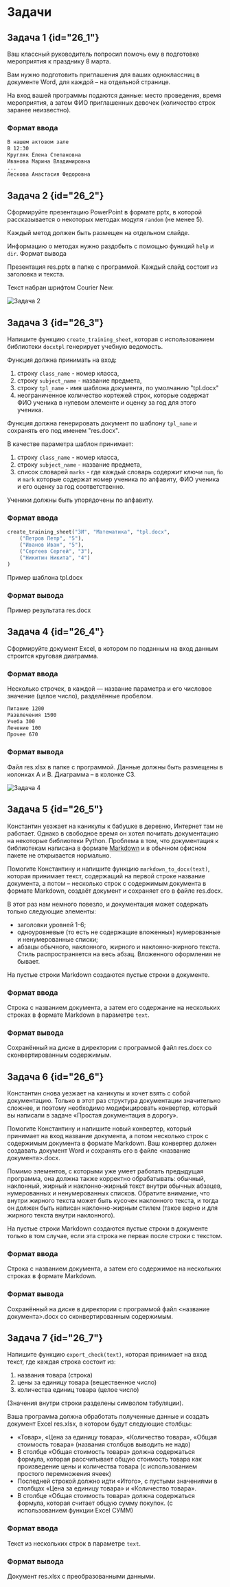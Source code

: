 # Задачи

## Задача 1 {id="26_1"}

Ваш классный руководитель попросил помочь ему в подготовке мероприятия к празднику 8 марта.

Вам нужно подготовить приглашения для ваших одноклассниц в документе Word, для каждой – на отдельной странице.

На вход вашей программы подаются данные: место проведения, время мероприятия, а затем ФИО приглашенных девочек (количество строк заранее неизвестно).

### Формат ввода

```bash
В нашем актовом зале  
В 12:30  
Кругляк Елена Степановна  
Иванова Марина Владимировна  
...  
Лескова Анастасия Федоровна
```

## Задача 2 {id="26_2"}

Сформируйте презентацию PowerPoint в формате pptx, в которой рассказывается о некоторых методах модуля `random` (не менее 5).

Каждый метод должен быть размещен на отдельном слайде.

Информацию о методах нужно раздобыть с помощью функций `help` и `dir`.
Формат вывода

Презентация res.pptx в папке с программой. Каждый слайд состоит из заголовка и текста. 

Текст набран шрифтом Courier New.

![Задача 2](../images/python/p_26_07.png)

## Задача 3 {id="26_3"}

Напишите функцию `create_training_sheet`, которая с использованием библиотеки `docxtpl` генерирует учебную ведомость.

Функция должна принимать на вход:
1. строку `class_name` - номер класса, 
2. строку `subject_name` - название предмета, 
3. строку `tpl_name` - имя шаблона документа, по умолчанию "tpl.docx"
4. неограниченное количество кортежей строк, которые содержат ФИО ученика в нулевом элементе и оценку за год для этого ученика.

Функция должна генерировать документ по шаблону `tpl_name` и сохранять его под именем "res.docx".

В качестве параметра шаблон принимает:
1. строку `class_name` - номер класса, 
2. строку `subject_name` - название предмета, 
3. список словарей `marks` - где каждый словарь содержит ключи `num`, `ﬁo` и `mark` которые содержат номер ученика по алфавиту, ФИО ученика и его оценку за год соответственно.

Ученики должны быть упорядочены по алфавиту.

### Формат ввода

```python
create_training_sheet("3И", "Математика", "tpl.docx",  
    ("Петров Петр", "5"),  
    ("Иванов Иван", "5"),  
    ("Сергеев Сергей", "3"),  
    ("Никитин Никита", "4")
)
```

Пример шаблона <resource src="../assets/docs/tpl.docx">tpl.docx</resource>

### Формат вывода

Пример результата <resource src="../assets/docs/res.docx">res.docx</resource>

## Задача 4 {id="26_4"}

Сформируйте документ Excel, в котором по поданным на вход данным строится круговая диаграмма.

### Формат ввода

Несколько строчек, в каждой — название параметра и его числовое значение (целое число), разделённые пробелом.

```bash
Питание 1200  
Развлечения 1500  
Учеба 300  
Лечение 100  
Прочее 670
```

### Формат вывода

Файл res.xlsx в папке с программой. Данные должны быть размещены в колонках A и B. Диаграмма – в колонке C3.

![Задача 4](../images/python/p_26_08.png)

## Задача 5 {id="26_5"}

Константин уезжает на каникулы к бабушке в деревню, Интернет там не работает. Однако в свободное время он хотел почитать документацию на некоторые библиотеки Python. Проблема в том, что документация к библиотекам написана в формате [Markdown](https://ru.wikipedia.org/wiki/Markdown) и в обычном офисном пакете не открывается нормально.

Помогите Константину и напишите функцию `markdown_to_docx(text)`, которая принимает текст, содержащий на первой строке название документа, а потом – несколько строк с содержимым документа в формате Markdown, создаёт документ и сохраняет его в файле res.docx.

В этот раз нам немного повезло, и документация может содержать только следующие элементы:
- заголовки уровней 1-6;
- одноуровневые (то есть не содержащие вложенных) нумерованные и ненумерованные списки;
- абзацы обычного, наклонного, жирного и наклонно-жирного текста. Стиль распространяется на весь абзац. Вложенного оформления не бывает.

На пустые строки Markdown создаются пустые строки в документе.

### Формат ввода

Строка с названием документа, а затем его содержание на нескольких строках в формате Markdown в параметре `text`.

### Формат вывода

Сохранённый на диске в директории с программой файл res.docx со сконвертированным содержимым.

## Задача 6 {id="26_6"}

Константин снова уезжает на каникулы и хочет взять с собой документацию. Только в этот раз структура документации значительно сложнее, и поэтому необходимо модифицировать конвертер, который вы написали в задаче «Простая документация в дорогу».

Помогите Константину и напишите новый конвертер, который принимает на вход название документа, а потом несколько строк с содержимым документа в формате Markdown. Ваш конвертер должен создавать документ Word и сохранять его в файле <название документа>.docx.

Помимо элементов, с которыми уже умеет работать предыдущая программа, она должна также корректно обрабатывать: обычный, наклонный, жирный и наклонно-жирный текст внутри обычных абзацев, нумерованных и ненумерованных списков. Обратите внимание, что внутри жирного текста может быть кусочек наклонного текста, и тогда он должен быть написан наклонно-жирным стилем (такое верно и для жирного текста внутри наклонного).

На пустые строки Markdown создаются пустые строки в документе только в том случае, если эта строка не первая после строки с текстом.

### Формат ввода

Строка с названием документа, а затем его содержимое на нескольких строках в формате Markdown.

### Формат вывода

Сохранённый на диске в директории с программой файл <название документа>.docx со сконвертированным содержимым.

## Задача 7 {id="26_7"}

Напишите функцию `export_check(text)`, которая принимает на вход текст, где каждая строка состоит из:
1. названия товара (строка)
2. цены за единицу товара (вещественное число)
3. количества единиц товара (целое число)

(Значения внутри строки разделены символом табуляции).

Ваша программа должна обработать полученные данные и создать документ Excel res.xlsx, в котором будут следующие столбцы:
- «Товар», «Цена за единицу товара», «Количество товара», «Общая стоимость товара» (названия столбцов выводить не надо)
- В столбце «Общая стоимость товара» должна содержаться формула, которая рассчитывает общую стоимость товара как произведение цены и количества товара (с использованием простого перемножения ячеек)
- Последней строкой должно идти «Итого», c пустыми значениями в столбцах «Цена за единицу товара» и «Количество товара».
- В столбце «Общая стоимость товара» должна содержаться формула, которая считает общую сумму покупок. (с использованием функции Excel СУММ)

### Формат ввода

Текст из нескольких строк в параметре `text`.

### Формат вывода

Документ res.xlsx с преобразованными данными.

